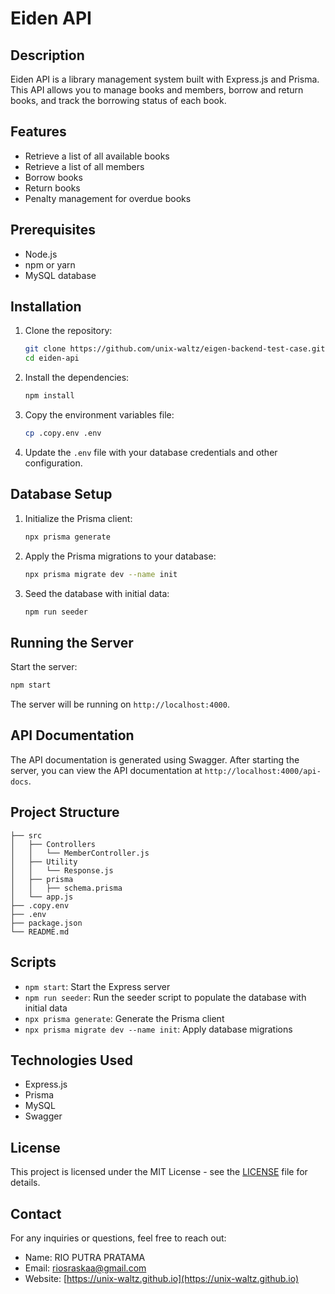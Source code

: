 


# Eiden API

## Description

Eiden API is a library management system built with Express.js and Prisma. This API allows you to manage books and members, borrow and return books, and track the borrowing status of each book.

## Features

- Retrieve a list of all available books
- Retrieve a list of all members
- Borrow books
- Return books
- Penalty management for overdue books

## Prerequisites

- Node.js
- npm or yarn
- MySQL database

## Installation

1. Clone the repository:
   ```bash
   git clone https://github.com/unix-waltz/eigen-backend-test-case.git
   cd eiden-api
   ```

2. Install the dependencies:
   ```bash
   npm install
   ```

3. Copy the environment variables file:
   ```bash
   cp .copy.env .env
   ```

4. Update the `.env` file with your database credentials and other configuration.

## Database Setup

1. Initialize the Prisma client:
   ```bash
   npx prisma generate
   ```

2. Apply the Prisma migrations to your database:
   ```bash
   npx prisma migrate dev --name init
   ```

3. Seed the database with initial data:
   ```bash
   npm run seeder
   ```

## Running the Server

Start the server:
```bash
npm start
```

The server will be running on `http://localhost:4000`.

## API Documentation

The API documentation is generated using Swagger. After starting the server, you can view the API documentation at `http://localhost:4000/api-docs`.

## Project Structure

```
├── src
│   ├── Controllers
│   │   └── MemberController.js
│   ├── Utility
│   │   └── Response.js
│   ├── prisma
│   │   ├── schema.prisma
│   └── app.js
├── .copy.env
├── .env
├── package.json
└── README.md
```

## Scripts

- `npm start`: Start the Express server
- `npm run seeder`: Run the seeder script to populate the database with initial data
- `npx prisma generate`: Generate the Prisma client
- `npx prisma migrate dev --name init`: Apply database migrations

## Technologies Used

- Express.js
- Prisma
- MySQL
- Swagger

## License

This project is licensed under the MIT License - see the [LICENSE](LICENSE) file for details.

## Contact

For any inquiries or questions, feel free to reach out:

- Name: RIO PUTRA PRATAMA
- Email: riosraskaa@gmail.com
- Website: [https://unix-waltz.github.io](https://unix-waltz.github.io)

